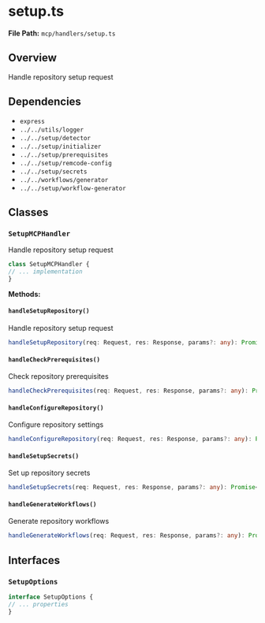 # setup.ts

**File Path:** `mcp/handlers/setup.ts`

## Overview

Handle repository setup request

## Dependencies

- `express`
- `../../utils/logger`
- `../../setup/detector`
- `../../setup/initializer`
- `../../setup/prerequisites`
- `../../setup/remcode-config`
- `../../setup/secrets`
- `../../workflows/generator`
- `../../setup/workflow-generator`

## Classes

### `SetupMCPHandler`

Handle repository setup request

```typescript
class SetupMCPHandler {
// ... implementation
}
```

**Methods:**

#### `handleSetupRepository()`

Handle repository setup request

```typescript
handleSetupRepository(req: Request, res: Response, params?: any): Promise<void> {
```

#### `handleCheckPrerequisites()`

Check repository prerequisites

```typescript
handleCheckPrerequisites(req: Request, res: Response, params?: any): Promise<void> {
```

#### `handleConfigureRepository()`

Configure repository settings

```typescript
handleConfigureRepository(req: Request, res: Response, params?: any): Promise<void> {
```

#### `handleSetupSecrets()`

Set up repository secrets

```typescript
handleSetupSecrets(req: Request, res: Response, params?: any): Promise<void> {
```

#### `handleGenerateWorkflows()`

Generate repository workflows

```typescript
handleGenerateWorkflows(req: Request, res: Response, params?: any): Promise<void> {
```

## Interfaces

### `SetupOptions`

```typescript
interface SetupOptions {
// ... properties
}
```

